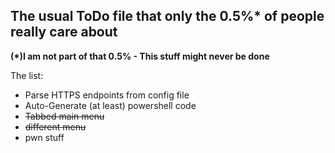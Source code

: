 ## The usual ToDo file that only the 0.5%* of people really care about
__(*)I am not part of that 0.5% - This stuff might never be done__

The list:
- Parse HTTPS endpoints from config file
- Auto-Generate (at least) powershell code
- <del>Tabbed main menu</del>
- <del>different menu</del>
- pwn stuff